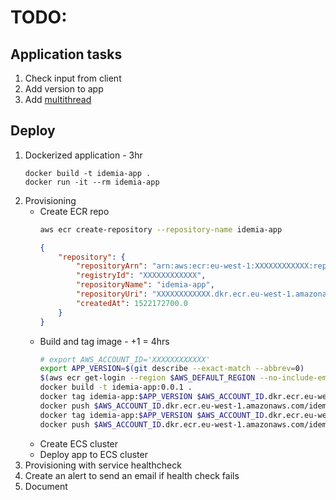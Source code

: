 # TODO:
## Application tasks
1. Check input from client
2. Add version to app
3. Add [multithread](http://rubylearning.com/satishtalim/ruby_socket_programming.htmlmultithread) 

## Deploy
1. Dockerized application     - 3hr
    ````
    docker build -t idemia-app .
    docker run -it --rm idemia-app
    ````
2. Provisioning
    - Create ECR repo
        ```bash
        aws ecr create-repository --repository-name idemia-app
        ```
        ```json
        {
            "repository": {
                "repositoryArn": "arn:aws:ecr:eu-west-1:XXXXXXXXXXXX:repository/idemia-app",
                "registryId": "XXXXXXXXXXXX",
                "repositoryName": "idemia-app",
                "repositoryUri": "XXXXXXXXXXXX.dkr.ecr.eu-west-1.amazonaws.com/idemia-app",
                "createdAt": 1522172700.0
            }
        }
        ```
    - Build and tag image - +1 = 4hrs
        ```bash
        # export AWS_ACCOUNT_ID='XXXXXXXXXXXX'
        export APP_VERSION=$(git describe --exact-match --abbrev=0)
        $(aws ecr get-login --region $AWS_DEFAULT_REGION --no-include-email)
        docker build -t idemia-app:0.0.1 .
        docker tag idemia-app:$APP_VERSION $AWS_ACCOUNT_ID.dkr.ecr.eu-west-1.amazonaws.com/idemia-app:$APP_VERSION
        docker push $AWS_ACCOUNT_ID.dkr.ecr.eu-west-1.amazonaws.com/idemia-app:$APP_VERSION
        docker tag idemia-app:$APP_VERSION $AWS_ACCOUNT_ID.dkr.ecr.eu-west-1.amazonaws.com/idemia-app:latest
        docker push $AWS_ACCOUNT_ID.dkr.ecr.eu-west-1.amazonaws.com/idemia-app:latest
        ```
    - Create ECS cluster
    - Deploy app to ECS cluster
3. Provisioning with service healthcheck
4. Create an alert to send an email if health check fails
5. Document
